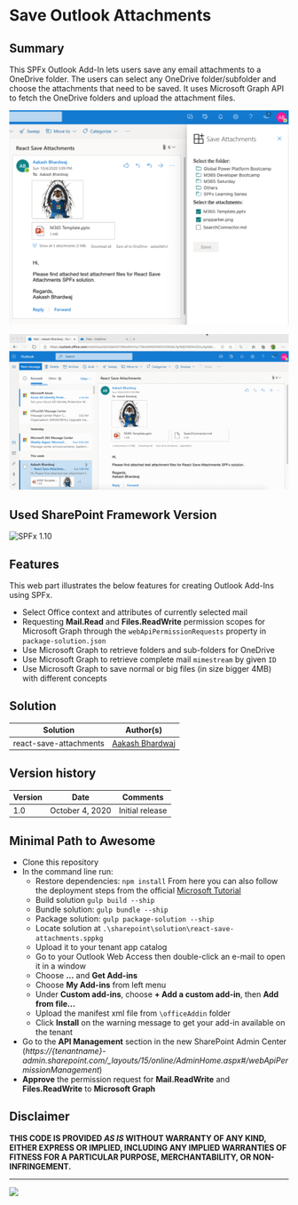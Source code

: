 # Save Outlook Attachments

## Summary

This SPFx Outlook Add-In lets users save any email attachments to a OneDrive folder. The users can select any OneDrive folder/subfolder and choose the attachments that need to be saved. It uses Microsoft Graph API to fetch the OneDrive folders and upload the attachment files.

![Preview](./assets/react-save-attachments-1.png)

![Save Attachments in Action](./assets/react-save-attachments-2.gif)

## Used SharePoint Framework Version

![SPFx 1.10](https://img.shields.io/badge/version-1.10.0-green.svg)

## Features

This web part illustrates the below features for creating Outlook Add-Ins using SPFx.

* Select Office context and attributes of currently selected mail
* Requesting **Mail.Read** and **Files.ReadWrite** permission scopes for Microsoft Graph through the `webApiPermissionRequests` property in `package-solution.json`
* Use Microsoft Graph to retrieve folders and sub-folders for OneDrive
* Use Microsoft Graph to retrieve complete mail `mimestream` by given `ID`
* Use Microsoft Graph to save normal or big files (in size bigger 4MB) with different concepts

## Solution

Solution|Author(s)
--------|---------
react-save-attachments | [Aakash Bhardwaj](https://twitter.com/aakash_316)


## Version history

Version|Date|Comments
-------|----|--------
1.0|October 4, 2020|Initial release

## Minimal Path to Awesome

* Clone this repository
* In the command line run:
  * Restore dependencies: `npm install`
  From here you can also follow the deployment steps from the official [Microsoft Tutorial](https://docs.microsoft.com/en-us/sharepoint/dev/spfx/web-parts/get-started/office-addins-tutorial#packaging-and-deploying-your-solution-to-sharepoint)
  * Build solution `gulp build --ship`
  * Bundle solution: `gulp bundle --ship`
  * Package solution: `gulp package-solution --ship`
  * Locate solution at `.\sharepoint\solution\react-save-attachments.sppkg`
  * Upload it to your tenant app catalog
  * Go to your Outlook Web Access then double-click an e-mail to open it in a window
  * Choose **...** and **Get Add-ins**
  * Choose **My Add-ins** from left menu
  * Under **Custom add-ins**, choose **+ Add a custom add-in**, then **Add from file...**
  * Upload the manifest xml file from `\officeAddin` folder
  * Click **Install** on the warning message to get your add-in available on the tenant
* Go to the **API Management** section in the new SharePoint Admin Center (*https://{tenantname}-admin.sharepoint.com/_layouts/15/online/AdminHome.aspx#/webApiPermissionManagement*)
* **Approve** the permission request for **Mail.ReadWrite** and **Files.ReadWrite** to **Microsoft Graph**

## Disclaimer

**THIS CODE IS PROVIDED *AS IS* WITHOUT WARRANTY OF ANY KIND, EITHER EXPRESS OR IMPLIED, INCLUDING ANY IMPLIED WARRANTIES OF FITNESS FOR A PARTICULAR PURPOSE, MERCHANTABILITY, OR NON-INFRINGEMENT.**

---
<img src="https://telemetry.sharepointpnp.com/sp-dev-fx-webparts/samples/react-save-attachments" />
